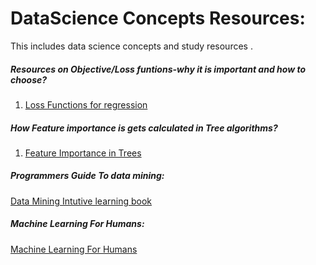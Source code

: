 # DataScience Concepts Resources:
This includes data science concepts and study resources .



##### Resources on Objective/Loss funtions-why it is important and how to choose?
1. [Loss Functions for regression](https://heartbeat.fritz.ai/5-regression-loss-functions-all-machine-learners-should-know-4fb140e9d4b0)

#####  How Feature importance is gets calculated in Tree algorithms?
1. [Feature Importance in Trees](https://towardsdatascience.com/the-mathematics-of-decision-trees-random-forest-and-feature-importance-in-scikit-learn-and-spark-f2861df67e3)

##### Programmers Guide To data mining:
[Data Mining Intutive learning book](http://guidetodatamining.com)

##### Machine Learning For Humans:
[Machine Learning For Humans](http://guidetodatamining.com)

